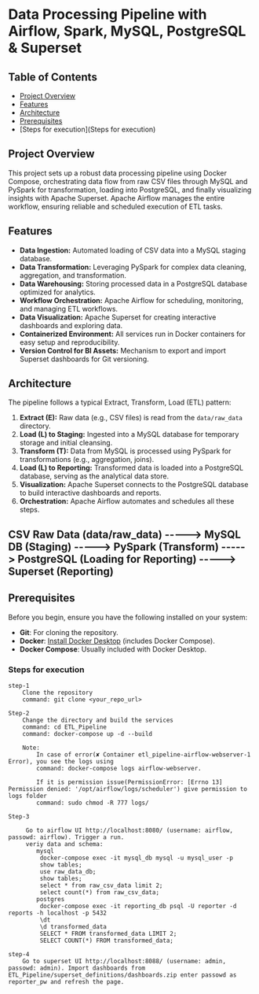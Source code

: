 # Data Processing Pipeline with Airflow, Spark, MySQL, PostgreSQL & Superset
## Table of Contents
- [Project Overview](#project-overview)
- [Features](#features)
- [Architecture](#architecture)
- [Prerequisites](#prerequisites)
- [Steps for execution](Steps for execution)


## Project Overview
This project sets up a robust data processing pipeline using Docker Compose, orchestrating data flow from raw CSV files through MySQL and PySpark for transformation, loading into PostgreSQL, and finally visualizing insights with Apache Superset. Apache Airflow manages the entire workflow, ensuring reliable and scheduled execution of ETL tasks.

## Features
- **Data Ingestion:** Automated loading of CSV data into a MySQL staging database.
- **Data Transformation:** Leveraging PySpark for complex data cleaning, aggregation, and transformation.
- **Data Warehousing:** Storing processed data in a PostgreSQL database optimized for analytics.
- **Workflow Orchestration:** Apache Airflow for scheduling, monitoring, and managing ETL workflows.
- **Data Visualization:** Apache Superset for creating interactive dashboards and exploring data.
- **Containerized Environment:** All services run in Docker containers for easy setup and reproducibility.
- **Version Control for BI Assets:** Mechanism to export and import Superset dashboards for Git versioning.

## Architecture
The pipeline follows a typical Extract, Transform, Load (ETL) pattern:
1.  **Extract (E):** Raw data (e.g., CSV files) is read from the `data/raw_data` directory.
2.  **Load (L) to Staging:** Ingested into a MySQL database for temporary storage and initial cleansing.
3.  **Transform (T):** Data from MySQL is processed using PySpark for transformations (e.g., aggregation, joins).
4.  **Load (L) to Reporting:** Transformed data is loaded into a PostgreSQL database, serving as the analytical data store.
5.  **Visualization:** Apache Superset connects to the PostgreSQL database to build interactive dashboards and reports.
6.  **Orchestration:** Apache Airflow automates and schedules all these steps.

## CSV Raw Data (data/raw_data)   -----> MySQL DB (Staging) ----->  PySpark (Transform) ----->  PostgreSQL (Loading for Reporting)  ----->  Superset (Reporting) 

## Prerequisites
Before you begin, ensure you have the following installed on your system:
-   **Git**: For cloning the repository.
-   **Docker**: [Install Docker Desktop](https://www.docker.com/products/docker-desktop/) (includes Docker Compose).
-   **Docker Compose**: Usually included with Docker Desktop.



### Steps for execution

    step-1
        Clone the repository
        command: git clone <your_repo_url>
    
    Step-2
        Change the directory and build the services
        command: cd ETL_Pipeline
        command: docker-compose up -d --build
        
        Note:
            In case of error(✘ Container etl_pipeline-airflow-webserver-1  Error), you see the logs using 
            command: docker-compose logs airflow-webserver. 
            
            If it is permission issue(PermissionError: [Errno 13] Permission denied: '/opt/airflow/logs/scheduler') give permission to logs folder
            command: sudo chmod -R 777 logs/
            
    Step-3
        
         Go to airflow UI http://localhost:8080/ (username: airflow, passowd: airflow). Trigger a run.
         veriy data and schema:
            mysql
             docker-compose exec -it mysql_db mysql -u mysql_user -p
             show tables;
             use raw_data_db;
             show tables;
             select * from raw_csv_data limit 2;
             select count(*) from raw_csv_data;
            postgres
             docker-compose exec -it reporting_db psql -U reporter -d reports -h localhost -p 5432
             \dt	
             \d transformed_data
             SELECT * FROM transformed_data LIMIT 2;
             SELECT COUNT(*) FROM transformed_data;
    
    step-4
        Go to superset UI http://localhost:8088/ (username: admin, passowd: admin). Import dashboards from ETL_Pipeline/superset_definitions/dashboards.zip enter passowd as reporter_pw and refresh the page.
